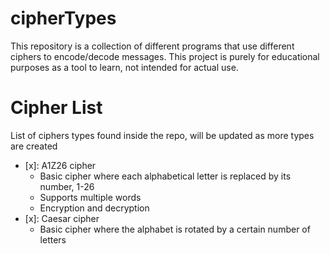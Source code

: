 # cipherTypes


This repository is a collection of different programs that use different ciphers to encode/decode messages. This project is purely for educational purposes as a tool to learn, not intended for actual use.

# Cipher List
List of ciphers types found inside the repo, will be updated as more types are created
  * [x]: A1Z26 cipher
    * Basic cipher where each alphabetical letter is replaced by its number, 1-26
    * Supports multiple words
    * Encryption and decryption
  * [x]: Caesar cipher
    * Basic cipher where the alphabet is rotated by a certain number of letters
